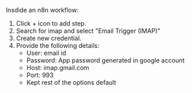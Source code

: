Insdide an n8n workflow:
1. Click + icon to add step.
2. Search for imap and select "Email Trigger (IMAP)"
3. Create new credential.
4. Provide the following details:
    - User: email id
    - Password: App password generated in google account
    - Host: imap.gmail.com
    - Port: 993
    - Kept rest of the options default
